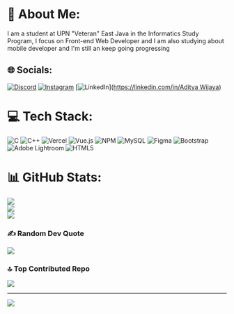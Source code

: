 # 💫 About Me:
I am a student at UPN "Veteran" East Java in the Informatics Study Program, I focus on Front-end Web Developer and I am also studying about mobile developer and I'm still an keep going progressing


## 🌐 Socials:
[![Discord](https://img.shields.io/badge/Discord-%237289DA.svg?logo=discord&logoColor=white)](https://discord.gg/adityawjy) [![Instagram](https://img.shields.io/badge/Instagram-%23E4405F.svg?logo=Instagram&logoColor=white)](https://instagram.com/ipologize) [![LinkedIn](https://img.shields.io/badge/LinkedIn-%230077B5.svg?logo=linkedin&logoColor=white)]([https://linkedin.com/in/Aditya Wijaya](https://www.linkedin.com/in/aditya-wijaya-69368428b/)) 

# 💻 Tech Stack:
![C](https://img.shields.io/badge/c-%2300599C.svg?style=for-the-badge&logo=c&logoColor=white) ![C++](https://img.shields.io/badge/c++-%2300599C.svg?style=for-the-badge&logo=c%2B%2B&logoColor=white) ![Vercel](https://img.shields.io/badge/vercel-%23000000.svg?style=for-the-badge&logo=vercel&logoColor=white) ![Vue.js](https://img.shields.io/badge/vue.js-%2335495e.svg?style=for-the-badge&logo=vuedotjs&logoColor=%234FC08D) ![NPM](https://img.shields.io/badge/NPM-%23CB3837.svg?style=for-the-badge&logo=npm&logoColor=white) ![MySQL](https://img.shields.io/badge/mysql-4479A1.svg?style=for-the-badge&logo=mysql&logoColor=white) ![Figma](https://img.shields.io/badge/figma-%23F24E1E.svg?style=for-the-badge&logo=figma&logoColor=white) ![Bootstrap](https://img.shields.io/badge/bootstrap-%238511FA.svg?style=for-the-badge&logo=bootstrap&logoColor=white) ![Adobe Lightroom](https://img.shields.io/badge/Adobe%20Lightroom-31A8FF.svg?style=for-the-badge&logo=Adobe%20Lightroom&logoColor=white) ![HTML5](https://img.shields.io/badge/html5-%23E34F26.svg?style=for-the-badge&logo=html5&logoColor=white)
# 📊 GitHub Stats:
![](https://github-readme-stats.vercel.app/api?username=AdityaWjy&theme=radical&hide_border=true&include_all_commits=false&count_private=false)<br/>
![](https://github-readme-streak-stats.herokuapp.com/?user=AdityaWjy&theme=radical&hide_border=true)<br/>
![](https://github-readme-stats.vercel.app/api/top-langs/?username=AdityaWjy&theme=radical&hide_border=true&include_all_commits=false&count_private=false&layout=compact)

### ✍️ Random Dev Quote
![](https://quotes-github-readme.vercel.app/api?type=horizontal&theme=radical)

### 🔝 Top Contributed Repo
![](https://github-contributor-stats.vercel.app/api?username=AdityaWjy&limit=5&theme=radical&combine_all_yearly_contributions=true)

---
[![](https://visitcount.itsvg.in/api?id=AdityaWjy&icon=7&color=1)](https://visitcount.itsvg.in)

